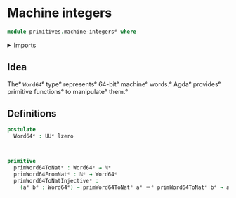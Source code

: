 # Machine integers

```agda
module primitives.machine-integersᵉ where
```

<details><summary>Imports</summary>

```agda
open import elementary-number-theory.natural-numbersᵉ

open import foundation.identity-typesᵉ
open import foundation.universe-levelsᵉ
```

</details>

## Idea

Theᵉ `Word64`ᵉ typeᵉ representsᵉ 64-bitᵉ machineᵉ words.ᵉ Agdaᵉ providesᵉ primitive
functionsᵉ to manipulateᵉ them.ᵉ

## Definitions

```agda
postulate
  Word64ᵉ : UUᵉ lzero



primitive
  primWord64ToNatᵉ : Word64ᵉ → ℕᵉ
  primWord64FromNatᵉ : ℕᵉ → Word64ᵉ
  primWord64ToNatInjectiveᵉ :
    (aᵉ bᵉ : Word64ᵉ) → primWord64ToNatᵉ aᵉ ＝ᵉ primWord64ToNatᵉ bᵉ → aᵉ ＝ᵉ bᵉ
```